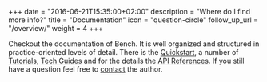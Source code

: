 +++
date = "2016-06-21T15:35:00+02:00"
description = "Where do I find more info?"
title = "Documentation"
icon = "question-circle"
follow_up_url = "/overview/"
weight = 4
+++

Checkout the documentation of Bench.
It is well organized and structured in practice-oriented levels of detail.
There is the [Quickstart], a number of [Tutorials], [Tech Guides]
and for the details the [API References].
If you still have a question feel free to [contact] the author.

[Quickstart]: /start/
[Tutorials]: /tutorial/
[Tech Guides]: /guide/
[API References]: /ref/
[contact]: /contact/

